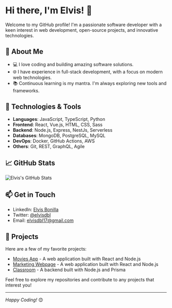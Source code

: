 # Hi there, I'm Elvis! 👋

Welcome to my GitHub profile! I'm a passionate software developer with a keen interest in web development, open-source projects, and innovative technologies.

## 🚀 About Me
- 💻 I love coding and building amazing software solutions.
- 🌐 I have experience in full-stack development, with a focus on modern web technologies.
- 📚 Continuous learning is my mantra. I'm always exploring new tools and frameworks.

## 🔧 Technologies & Tools
- **Languages**: JavaScript, TypeScript, Python
- **Frontend**: React, Vue.js, HTML, CSS, Sass
- **Backend**: Node.js, Express, NestJs, Serverless
- **Databases**: MongoDB, PostgreSQL, MySQL
- **DevOps**: Docker, GitHub Actions, AWS
- **Others**: Git, REST, GraphQL, Agile

## 📈 GitHub Stats
![Elvis's GitHub Stats](https://github-readme-stats.vercel.app/api?username=elvisdbl&show_icons=true&theme=radical)

## 📫 Get in Touch
- LinkedIn: [Elvis Bonilla](https://www.linkedin.com/in/elvisdbl/)
- Twitter: [@elvisdbl](https://twitter.com/elvisdbl)
- Email: [elvisdbl17@gmail.com](mailto:elvisdbl17@gmail.com)

## 🌟 Projects
Here are a few of my favorite projects:

- [Movies App](https://github.com/elvisdbl/movies-app) - A web application built with React and Node.js
- [Marketing Webpage](https://github.com/elvisdbl/marketing-business) - A web application built with React and Node.js
- [Classroom](https://github.com/elvisdbl/classroom-backend) - A backend built with Node.js and Prisma

Feel free to explore my repositories and contribute to any projects that interest you!

---

*Happy Coding!* 😊
